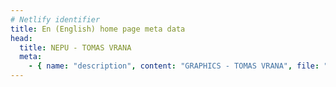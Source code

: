 ```yaml
---
# Netlify identifier
title: En (English) home page meta data
head:
  title: NEPU - TOMAS VRANA
  meta:
    - { name: "description", content: "GRAPHICS - TOMAS VRANA", file: "" }
---
```

